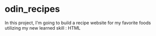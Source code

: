 # odin_recipes
In this project, I'm going to build a recipe website for my favorite foods utilizing my new learned skill : HTML